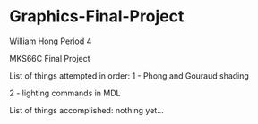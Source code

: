 # Graphics-Final-Project
William Hong Period 4

MKS66C Final Project


List of things attempted in order:
1 - Phong and Gouraud shading

2 - lighting commands in MDL



List of things accomplished:
nothing yet...
